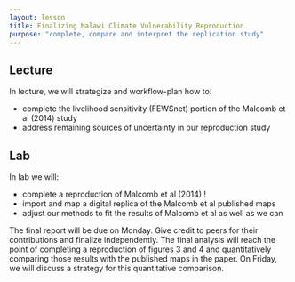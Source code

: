 ```yaml
---
layout: lesson
title: Finalizing Malawi Climate Vulnerability Reproduction
purpose: "complete, compare and interpret the replication study"
---
```


## Lecture

In lecture, we will strategize and workflow-plan how to:
- complete the livelihood sensitivity (FEWSnet) portion of the Malcomb et al (2014) study
- address remaining sources of uncertainty in our reproduction study

## Lab

In lab we will:
- complete a reproduction of Malcomb et al (2014) !
- import and map a digital replica of the Malcomb et al published maps
- adjust our methods to fit the results of Malcomb et al as well as we can

The final report will be due on Monday. Give credit to peers for their contributions and finalize independently.
The final analysis will reach the point of completing a reproduction of figures 3 and 4 and quantitatively comparing those results with the published maps in the paper. On Friday, we will discuss a strategy for this quantitative comparison.